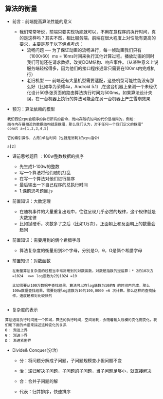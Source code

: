 ## 算法的衡量

- 前言：前端提高算法性能的意义
  - 我们常常听说，前端只要实现功能就可以，不用在意程序的执行时间，真的是这样吗？其实不然，相比服务端，前端在很大程度上对性能有更高的要求，主要是基于以下俩点考虑：
     - 流畅问题  --- 为了保证动画的流畅进行，每一帧动画我们只有（1000/60）ms = 16ms时间来执行其他计算过程。播放动画的同时我们可能还在请求数据，改变DOM结构、响应事件。（从某种意义上说服务端轻松得多，因为他们的接口程序通常只需要在100ms内完成执行）
     - 老旧机型 --- 前端还有大量机型需要适配，这些机型可能性能没有那么好（比如华为荣耀4a，Android 5.1）,在这台机器上亲测一个未经优化设计50多张页面的路由算法执行时间为500ms。如果算法设计失误，在一台机器上执行的算法可能会在另一台机器上产生雪崩效果



- 预习：算法依赖的模型
```
 我们假设cpu会顺序的执行所有的指令，而内存随机访问的代价是相同的，例如：
 而与内存最相近的数据结构就是数组，那么我们认为，对于任何一个我们定义的数组“
 const a=[1,2,3,4,5]
 
 它的索引操作，占用1单位时间（也就是消耗1的cpu指令）
 
 a[2]
```
- 课前思考题目 ：100w整数数据的排序
  - 先生成1-100w的整数
  - 写一个算法将他们随机打乱
  - 在写一个算法对他们进行排序
  - 最后输出一下自己程序的总执行时间
  - 1.课前思考题目.js

- 前置知识：大数定理
  - 在随机事件的大量重复出现中，往往呈现几乎必然的规律，这个规律就是大数定律
  - 比如抛硬币，次数多了之后（比如1万次），正面朝上和反面朝上的数量会趋同
  
- 前置知识：需要用到的俩个希腊字母
  - 算法复杂度的衡量用到3个字母，分别是O，θ，Ω是俩个希腊字母

- 前置知识：对数函数
  ```
  在衡量算法复杂度的过程当中常常用到的对数函数，对数是指数的逆运算：* 2的10次方=1024  <=> log底数为2的1024 =10
  
  比如需要从100万数据中查找结果，算法可以在log底数为10的N 的时间内完成，那么100w数据查找结果，需要处理log底数为10的100,0000 =6 次计算。那么这样的查找操作，速度是相对比较快的
  

  ```      
- 复杂度的表示

```
算法通常执行时间是一个区域，算法的执行时间，空间消耗，会随着输入规模的变化而变化，我们用下面的术语来描述这种变化的关系
O： 渐进上界
θ： 渐进下界
Ω： 渐进紧密界
```

- Divide& Conquer(分治)
  - 分：将问题分解成子问题，子问题规模变小但问题不变
  - 治：递归解决子问题，子问题的子问题，当子问题足够小，就直接解决
  - 合：合并子问题的解
  
  - 代表：归并排序，快速排序